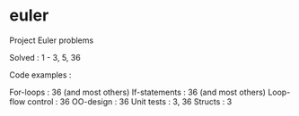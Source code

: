 # euler
Project Euler problems

Solved : 1 - 3, 5, 36

Code examples :

For-loops : 36 (and most others)
If-statements : 36 (and most others)
Loop-flow control : 36
OO-design : 36
Unit tests : 3, 36
Structs : 3